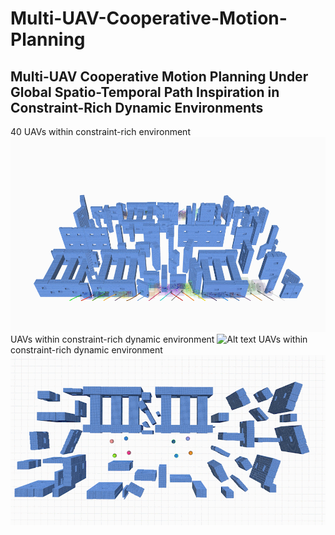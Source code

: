 # Multi-UAV-Cooperative-Motion-Planning
## Multi-UAV Cooperative Motion Planning Under Global Spatio-Temporal Path Inspiration in Constraint-Rich Dynamic Environments
40 UAVs within constraint-rich environment
![Alt text](src/3.gif)
UAVs within constraint-rich dynamic environment
![Alt text](src/dynamic1.gif)
UAVs within constraint-rich dynamic environment
![Alt text](src/1.gif)
